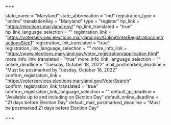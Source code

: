 +++

state_name = "Maryland"
state_abbreviation = "md"
registration_type = "online"
translationKey = "Maryland"
type = "register"
hp_link = "https://elections.maryland.gov/"
hp_link_translated = "true"
hp_link_language_selection = ""
registration_link = "https://voterservices.elections.maryland.gov/OnlineVoterRegistration/InstructionsStep1"
registration_link_translated = "true"
registration_link_language_selection = ""
more_info_link = "https://www.elections.maryland.gov/voter_registration/application.html"
more_info_link_translated = "true"
more_info_link_language_selection = ""
online_deadline = "Tuesday, October 18, 2022"
mail_postmarked_deadline = "Must be postmarked by Tuesday, October 18, 2022"
confirm_registration_link = "https://voterservices.elections.maryland.gov/VoterSearch"
confirm_registration_link_translated = "true"
confirm_registration_link_language_selection = ""
default_ip_deadline = "Available up to and including on Election Day"
default_online_deadline = "21 days before Election Day"
default_mail_postmarked_deadline = "Must be postmarked 21 days before Election Day"

+++